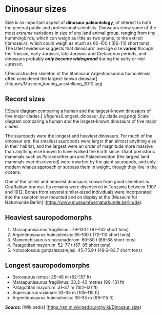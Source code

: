 # Dinosaur sizes

Size is an important aspect of **dinosaur paleontology**, of interest to both the general public and professional scientists. Dinosaurs show some of the most *extreme* variations in size of any land animal group, ranging from tiny hummingbirds, which can weigh as little as two grams, to the extinct titanosaurs, which could weigh as much as 60–100 t (66–110 short tons). The latest evidence suggests that dinosaurs' average size **varied** through the Triassic, early Jurassic, late Jurassic and Cretaceous periods, and dinosaurs probably ***only became widespread*** during the early or mid Jurassic.

![Reconstructed skeleton of the titanosaur Argentinosaurus huinculensis, often considered the largest-known dinosaur] (/figures/Museum_koenig_ausstellung_2010.jpg)


## Record sizes

![Scale diagram comparing a human and the largest-known dinosaurs of five major clades.] (/figures/Longest_dinosaur_by_clade.svg.png)
Scale diagram comparing a human and the largest-known dinosaurs of five major clades.

The sauropods were the longest and heaviest dinosaurs. For much of the dinosaur era, the smallest sauropods were larger than almost anything else in their habitat, and the largest were an order of magnitude more massive than anything else known to have walked the Earth since. Giant prehistoric mammals such as Paraceratherium and Palaeoloxodon (the largest land mammals ever discovered) were dwarfed by the giant sauropods, and only modern whales approach or surpass them in weight, though they live in the oceans.

One of the tallest and heaviest dinosaurs known from good skeletons is Giraffatitan brancai. Its remains were discovered in Tanzania between 1907 and 1912. Bones from several similar-sized individuals were incorporated into the skeleton now mounted and on display at the [Museum für Naturkunde Berlin] (https://www.museumfuernaturkunde.berlin/de). 

## Heaviest sauropodomorphs

1. Maraapunisaurus fragilimus : 79–120 t (87–132 short tons)
2. Argentinosaurus huinculensis: 65–100 t (72–110 short tons)
3. Mamenchisaurus sinocanadorum: 60–80 t (66–88 short tons)
4. Patagotitan mayorum: 52–77 t (57–85 short tons)
5. Notocolossus gonzalezparejasi: 45–75.9 t (49.6–83.7 short tons)

## Longest sauropodomorphs

- Barosaurus lentus: 25–48 m (82–157 ft)
- Maraapunisaurus fragilimus: 30.2–40 metres (99–131 ft)
- Patagotitan mayorum: 31–37 m (102–121 ft)
- Supersaurus vivianae: 32–35 m (105–115 ft)
- Argentinosaurus huinculensis: 30–35 m (98–115 ft)

***Source***: [Wikipedia] (https://en.m.wikipedia.org/wiki/Dinosaur_size)
